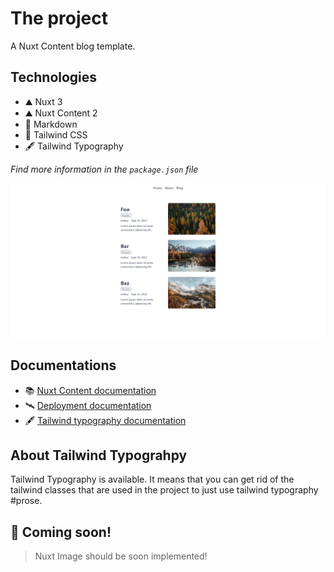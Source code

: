 # The project

A Nuxt Content blog template.

## Technologies

- ⛰️ Nuxt 3
- ⛰️ Nuxt Content 2
- 📝 Markdown
- 🌈 Tailwind CSS
- 🖋️ Tailwind Typography

*Find more information in the `package.json` file*

<picture>
  <source media="(prefers-color-scheme: dark)" srcset="assets/screenshots/blog-screenshot-dark.PNG">
  <img alt="Blog's section preview in light and dark color mode." src="assets/screenshots/blog-screenshot-light.PNG">
</picture>

## Documentations

- 📚 [Nuxt Content documentation](https://content.nuxtjs.org/)
- 🛰️ [Deployment documentation](https://v3.nuxtjs.org/docs/deployment)
- 🖋️ [Tailwind typography documentation](https://tailwindcss.com/docs/typography-plugin)

## About Tailwind Typograhpy

Tailwind Typography is available. It means that you can get rid of the tailwind classes that are used in the project to just use tailwind typography #prose.

## 📣 Coming soon!

> Nuxt Image should be soon implemented!
